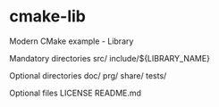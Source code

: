 # cmake-lib
Modern CMake example - Library

Mandatory directories
src/
include/${LIBRARY_NAME}

Optional directories
doc/
prg/
share/
tests/

Optional files
LICENSE
README.md
